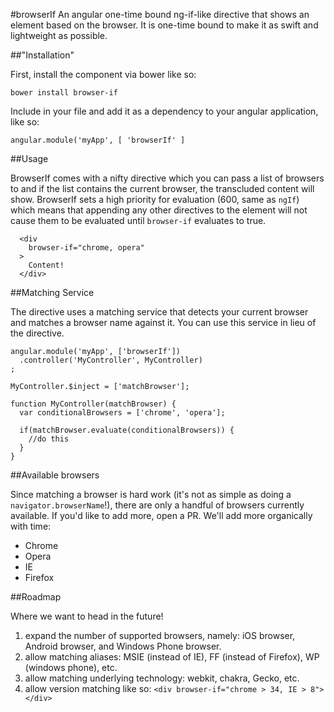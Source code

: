#browserIf
An angular one-time bound ng-if-like directive that shows an element based on the browser. It is one-time bound to make it as swift and lightweight as possible.

##"Installation"

First, install the component via bower like so:

`bower install browser-if`

Include in your file and add it as a dependency to your angular application, like so:

```
angular.module('myApp', [ 'browserIf' ]
```

##Usage

BrowserIf comes with a nifty directive which you can pass a list of browsers to and if the list contains the current browser, the transcluded content will show. BrowserIf sets a high priority for evaluation (600, same as `ngIf`) which means that appending any other directives to the element will not cause them to be evaluated until `browser-if` evaluates to true.

```
  <div
    browser-if="chrome, opera"
  >
    Content!
  </div>
```

##Matching Service

The directive uses a matching service that detects your current browser and matches a browser name against it. You can use this service in lieu of the directive.

```
angular.module('myApp', ['browserIf'])
  .controller('MyController', MyController)
;

MyController.$inject = ['matchBrowser'];

function MyController(matchBrowser) {
  var conditionalBrowsers = ['chrome', 'opera'];

  if(matchBrowser.evaluate(conditionalBrowsers)) {
    //do this
  }
}
```

##Available browsers

Since matching a browser is hard work (it's not as simple as doing a `navigator.browserName`!), there are only a handful of browsers currently available. If you'd like to add more, open a PR. We'll add more organically with time:

- Chrome
- Opera
- IE
- Firefox

##Roadmap

Where we want to head in the future!

1. expand the number of supported browsers, namely: iOS browser, Android browser, and Windows Phone browser.
2. allow matching aliases: MSIE (instead of IE), FF (instead of Firefox), WP (windows phone), etc.
3. allow matching underlying technology: webkit, chakra, Gecko, etc.
4. allow version matching like so: `<div browser-if="chrome > 34, IE > 8"></div>`
